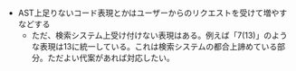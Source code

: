 #

- AST上足りないコード表現とかはユーザーからのリクエストを受けて増やすなどする
  - ただ、検索システム上受け付けない表現はある。例えば「7(13)」のような表現は13に統一している。これは検索システムの都合上諦めている部分。ただよい代案があれば対応したい。
